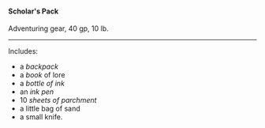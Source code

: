 #### Scholar's Pack

Adventuring gear, 40 gp, 10 lb.

---

Includes:

- a *backpack*
- a *book* of lore
- a *bottle of ink*
- an *ink pen*
- 10 *sheets of parchment*
- a little bag of sand
- a small knife.